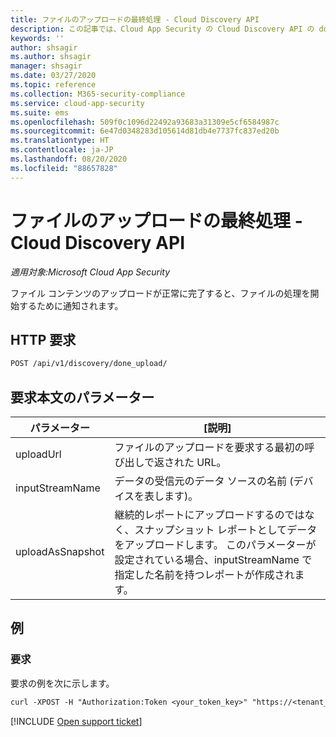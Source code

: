 ```yaml
---
title: ファイルのアップロードの最終処理 - Cloud Discovery API
description: この記事では、Cloud App Security の Cloud Discovery API の done_upload 要求について説明します。
keywords: ''
author: shsagir
ms.author: shsagir
manager: shsagir
ms.date: 03/27/2020
ms.topic: reference
ms.collection: M365-security-compliance
ms.service: cloud-app-security
ms.suite: ems
ms.openlocfilehash: 509f0c1096d22492a93683a31309e5cf6584987c
ms.sourcegitcommit: 6e47d0348283d105614d81db4e7737fc837ed20b
ms.translationtype: HT
ms.contentlocale: ja-JP
ms.lasthandoff: 08/20/2020
ms.locfileid: "88657828"
---
```

# <a name="finalize-file-upload---cloud-discovery-api"></a>ファイルのアップロードの最終処理 - Cloud Discovery API

*適用対象:Microsoft Cloud App Security*

ファイル コンテンツのアップロードが正常に完了すると、ファイルの処理を開始するために通知されます。

## <a name="http-request"></a>HTTP 要求

```rest
POST /api/v1/discovery/done_upload/
```

## <a name="request-body-parameters"></a>要求本文のパラメーター

| パラメーター | [説明] |
| --- | --- |
| uploadUrl | ファイルのアップロードを要求する最初の呼び出しで返された URL。 |
| inputStreamName | データの受信元のデータ ソースの名前 (デバイスを表します)。 |
| uploadAsSnapshot | 継続的レポートにアップロードするのではなく、スナップショット レポートとしてデータをアップロードします。 このパラメーターが設定されている場合、inputStreamName で指定した名前を持つレポートが作成されます。 |

## <a name="example"></a>例

### <a name="request"></a>要求

要求の例を次に示します。

```rest
curl -XPOST -H "Authorization:Token <your_token_key>" "https://<tenant_id>.<tenant_region>.contoso.com/api/v1/discovery/done_upload/" -d "uploadUrl=<initiate_file_upload_response_url>"
```

[!INCLUDE [Open support ticket](includes/support.md)]
